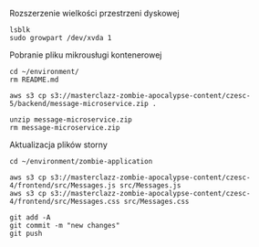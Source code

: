 Rozszerzenie wielkości przestrzeni dyskowej
```
lsblk
sudo growpart /dev/xvda 1
```

Pobranie pliku mikrousługi kontenerowej
```
cd ~/environment/
rm README.md

aws s3 cp s3://masterclazz-zombie-apocalypse-content/czesc-5/backend/message-microservice.zip .

unzip message-microservice.zip
rm message-microservice.zip

```

Aktualizacja plików storny
```
cd ~/environment/zombie-application

aws s3 cp s3://masterclazz-zombie-apocalypse-content/czesc-4/frontend/src/Messages.js src/Messages.js
aws s3 cp s3://masterclazz-zombie-apocalypse-content/czesc-4/frontend/src/Messages.css src/Messages.css

git add -A
git commit -m "new changes"
git push
```
